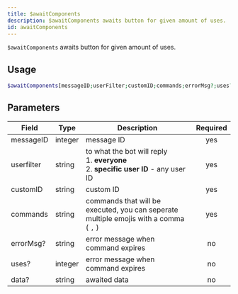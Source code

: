 ```yaml
---
title: $awaitComponents 
description: $awaitComponents awaits button for given amount of uses.
id: awaitComponents
---
```


`$awaitComponents` awaits button for given amount of uses.

## Usage

```php
$awaitComponents[messageID;userFilter;customID;commands;errorMsg?;uses?;data?]
```

## Parameters 


| Field     | Type    | Description                                        | Required |
|-----------|---------|----------------------------------------------------| :------: |
| messageID    | integer  | message ID | yes      |
| userfilter   | string  | to what the bot will reply <br /> 1. **everyone** <br /> 2. **specific user ID** - any user ID  | yes      |
| customID    | string  | custom ID                            | yes      |
| commands    | string  | commands that will be executed, you can seperate multiple emojis with a comma ( `,` )                               | yes      |
| errorMsg?    | string  | error message when command expires                             | no      |
| uses?    | integer  | error message when command expires                             | no      |
| data?    | string  | awaited data                             | no      |
